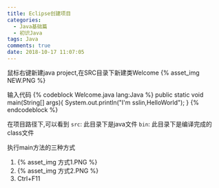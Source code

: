 ```yaml
---
title: Eclipse创建项目
categories:
  - Java基础篇
  - 初识Java
tags: Java
comments: true
date: 2018-10-17 11:07:05
---
```

鼠标右键新建java project,在SRC目录下新建类Welcome
{% asset_img NEW.PNG %}

输入代码
{% codeblock Welcome.java lang:Java %}
public static void main(String[] args){
		System.out.println("I'm sslin,HelloWorld");
}
{% endcodeblock %}

在项目路径下,可以看到
`src`: 此目录下是java文件
`bin`: 此目录下是编译完成的class文件

执行main方法的三种方式
1. {% asset_img 方式1.PNG %}
2. {% asset_img 方式2.PNG %}
3. Ctrl+F11